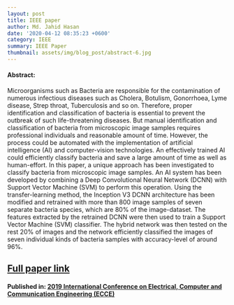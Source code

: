 ```yaml
---
layout: post
title: IEEE paper
author: Md. Jahid Hasan
date: '2020-04-12 08:35:23 +0600'
category: IEEE
summary: IEEE Paper
thumbnail: assets/img/blog_post/abstract-6.jpg
---
```


#### Abstract:
Microorganisms such as Bacteria are responsible for the contamination of numerous infectious diseases such as Cholera, Botulism, Gonorrhoea, Lyme disease, Strep throat, Tuberculosis and so on. Therefore, proper identification and classification of bacteria is essential to prevent the outbreak of such life-threatening diseases. But manual identification and classification of bacteria from microscopic image samples requires professional individuals and reasonable amount of time. However, the process could be automated with the implementation of artificial intelligence (AI) and computer-vision technologies. An effectively trained AI could efficiently classify bacteria and save a large amount of time as well as human-effort. In this paper, a unique approach has been investigated to classify bacteria from microscopic image samples. An AI system has been developed by combining a Deep Convolutional Neural Network (DCNN) with Support Vector Machine (SVM) to perform this operation. Using the transfer-learning method, the Inception V3 DCNN architecture has been modified and retrained with more than 800 image samples of seven separate bacteria species, which are 80% of the image-dataset. The features extracted by the retrained DCNN were then used to train a Support Vector Machine (SVM) classifier. The hybrid network was then tested on the rest 20% of images and the network efficiently classified the images of seven individual kinds of bacteria samples with accuracy-level of around 96%.


## [Full paper link](https://ieeexplore.ieee.org/document/8679397?fbclid=IwAR0LD8L4e2jj2VlUY6j6yx4h8b9PdN4kM1cySnLzMgHFGpCZCubm4QhSomQ)

#### Published in:    [2019 International Conference on Electrical, Computer and Communication Engineering (ECCE)](https://ieeexplore.ieee.org/xpl/conhome/8672433/proceeding)
